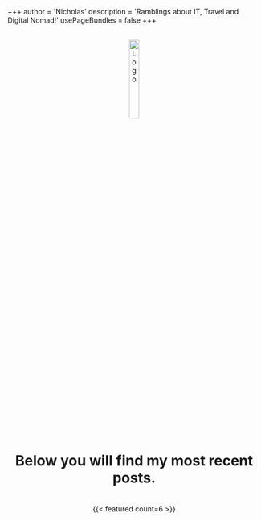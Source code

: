 +++
author = 'Nicholas'
description = 'Ramblings about IT, Travel and Digital Nomad!'
usePageBundles = false
+++
<br>
<br>
<p style="text-align:center;"><img src="https://i.ibb.co/2qngtJf/Tech-Relay-3.png" alt="Logo" height="20%" width="20%"></p>
<div style="text-align: center;">
	<body>
		<h1>Below you will find my most recent posts.</h1>
	</body>
</div>
<br>
<div style="text-align: center;">
{{< featured count=6 >}}
</div>
